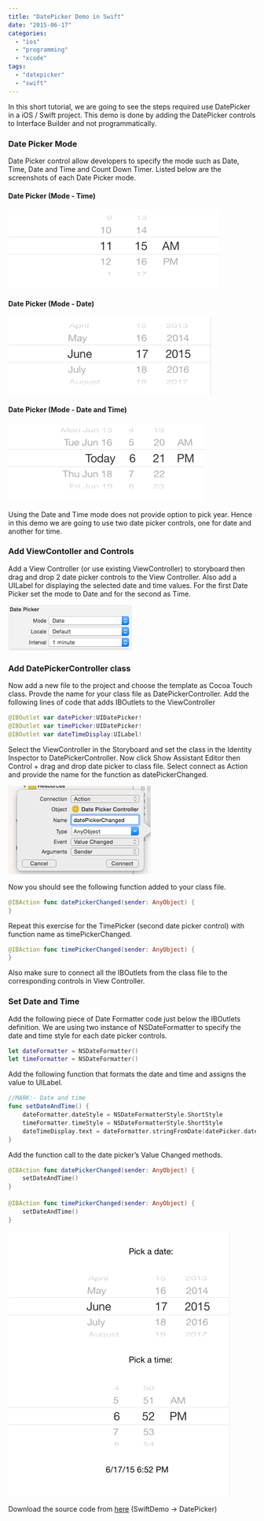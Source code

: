 ```yaml
---
title: "DatePicker Demo in Swift"
date: "2015-06-17"
categories: 
  - "ios"
  - "programming"
  - "xcode"
tags: 
  - "datepicker"
  - "swift"
---
```


In this short tutorial, we are going to see the steps required use DatePicker in a iOS / Swift project. This demo is done by adding the DatePicker controls to Interface Builder and not programmatically.  

### Date Picker Mode

Date Picker control allow developers to specify the mode such as Date, Time, Date and Time and Count Down Timer. Listed below are the screenshots of each Date Picker mode.  

#### Date Picker (Mode - Time)

[![Date Picker Mode set to time](images/Date-Picker-Mode-set-to-time_thumb.png "Date Picker Mode set to time")](https://rshankar.com/wp-content/uploads/2015/06/Date-Picker-Mode-set-to-time_full.png)

#### Date Picker (Mode - Date)

[![Date Picker Mode set to Date](images/Date-Picker-Mode-set-to-Date_thumb.png "Date Picker Mode set to Date")](https://rshankar.com/wp-content/uploads/2015/06/Date-Picker-Mode-set-to-Date_full.png)

#### Date Picker (Mode - Date and Time)

[![Date and Time mode set for Date Picker](images/Date-and-Time-mode-set-for-Date-Picker_thumb.png "Date and Time mode set for Date Picker")](https://rshankar.com/wp-content/uploads/2015/06/Date-and-Time-mode-set-for-Date-Picker_full.png)

Using the Date and Time mode does not provide option to pick year. Hence in this demo we are going to use two date picker controls, one for date and another for time.  

### Add ViewContoller and Controls

Add a View Controller (or use existing ViewController) to storyboard then drag and drop 2 date picker controls to the View Controller. Also add a UILabel for displaying the selected date and time values. For the first Date Picker set the mode to Date and for the second as Time.  

[![](/assets/images/1434546891_thumb.png)](https://rshankar.com/wp-content/uploads/2015/06/1434546891_full.png)

### Add DatePickerController class

Now add a new file to the project and choose the template as Cocoa Touch class. Provde the name for your class file as DatePickerController. Add the following lines of code that adds IBOutlets to the ViewController

```swift
@IBOutlet var datePicker:UIDatePicker!
@IBOutlet var timePicker:UIDatePicker!
@IBOutlet var dateTimeDisplay:UILabel!
```

Select the ViewController in the Storyboard and set the class in the Identity Inspector to DatePickerController. Now click Show Assistant Editor then Control + drag and drop date picker to class file. Select connect as Action and provide the name for the function as datePickerChanged.  

[![](/assets/images/1434546565_thumb.png)](https://rshankar.com/wp-content/uploads/2015/06/1434546565_full.png)

Now you should see the following function added to your class file.  

```swift
@IBAction func datePickerChanged(sender: AnyObject) {
}
```

Repeat this exercise for the TimePicker (second date picker control) with function name as timePickerChanged.  

```swift
@IBAction func timePickerChanged(sender: AnyObject) {
}
```

Also make sure to connect all the IBOutlets from the class file to the corresponding controls in View Controller.

### Set Date and Time

Add the following piece of Date Formatter code just below the IBOutlets definition. We are using two instance of NSDateFormatter to specify the date and time style for each date picker controls.

```swift
let dateFormatter = NSDateFormatter()
let timeFormatter = NSDateFormatter()
```

Add the following function that formats the date and time and assigns the value to UILabel.  

```swift
//MARK:- Date and time
func setDateAndTime() {
    dateFormatter.dateStyle = NSDateFormatterStyle.ShortStyle
    timeFormatter.timeStyle = NSDateFormatterStyle.ShortStyle
    dateTimeDisplay.text = dateFormatter.stringFromDate(datePicker.date) + " " + timeFormatter.stringFromDate(timePicker.date)
}
```

Add the function call to the date picker’s Value Changed methods.  

```swift
@IBAction func datePickerChanged(sender: AnyObject) {
    setDateAndTime()
}

@IBAction func timePickerChanged(sender: AnyObject) {
    setDateAndTime()
}
```

[![](/assets/images/1434547713_thumb.png)](https://rshankar.com/wp-content/uploads/2015/06/1434547713_full.png)

Download the source code from [here](https://github.com/rshankras/SwiftDemo) (SwiftDemo -> DatePicker)
